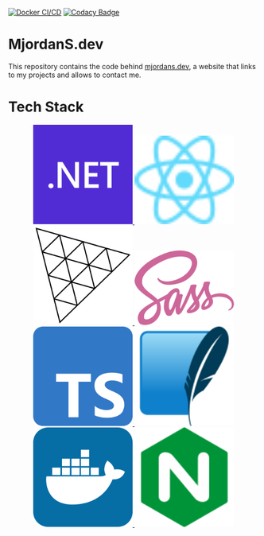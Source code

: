 [![Docker CI/CD](https://github.com/Ni2Be/MjordanSdev/actions/workflows/docker%20ci-cd.yml/badge.svg?branch=release)](https://github.com/Ni2Be/MjordanSdev/actions/workflows/docker%20ci-cd.yml)
[![Codacy Badge](https://app.codacy.com/project/badge/Grade/f5ace15d7d61475983abf85bad7eb4b9)](https://www.codacy.com/gh/Ni2Be/MjordanSdev/dashboard?utm_source=github.com&amp;utm_medium=referral&amp;utm_content=Ni2Be/MjordanSdev&amp;utm_campaign=Badge_Grade)


# MjordanS.dev

This repository contains the code behind [mjordans.dev](https://mjordans.dev), a website that links to my projects and allows to contact me.

# Tech Stack
<p align="center">
<a target="_blank" rel="noopener noreferrer" href="https://learn.microsoft.com/de-de/dotnet/api/microsoft.aspnetcore?view=aspnetcore-6.0"> <img src="./docs/tech stack/dotnet.svg" alt="dotnet" width="200"/> </a> <a target="_blank" rel="noopener noreferrer" href="https://reactjs.org/docs/getting-started.html"><img src="./docs/tech stack/react.svg" alt="react" width="200"/></a> <a target="_blank" rel="noopener noreferrer" href="https://threejs.org/docs/"><img src="./docs/tech stack/Threejs.svg" alt="Threejs" width="200" /> </a> <a target="_blank" rel="noopener noreferrer" href="https://sass-lang.com/documentation/"><img src="./docs/tech stack/Sass.svg" alt="Sass" width="200" /> </a> <a target="_blank" rel="noopener noreferrer" href="https://www.typescriptlang.org/docs/handbook/intro.html"><img src="./docs/tech stack/Typescript.svg" alt="Typescript" width="200" /> </a> <a target="_blank" rel="noopener noreferrer" href="https://www.sqlite.org/docs.html"><img src="./docs/tech stack/SQLite.svg" alt="SQLite" width="200" /> </a> <a target="_blank" rel="noopener noreferrer" href="https://docs.docker.com/engine/"><img src="./docs/tech stack/docker.svg" alt="docker" width="200" /> </a> <a target="_blank" rel="noopener noreferrer" href="https://nginx.org/en/docs/"><img src="./docs/tech stack/nginx.svg" alt="nginx" width="200" /></a>
</p>
